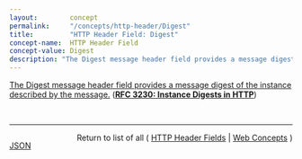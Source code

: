 ```yaml
---
layout:        concept
permalink:     "/concepts/http-header/Digest"
title:         "HTTP Header Field: Digest"
concept-name:  HTTP Header Field
concept-value: Digest
description: "The Digest message header field provides a message digest of the instance described by the message."
---
```


[The Digest message header field provides a message digest of the instance described by the message.](https://datatracker.ietf.org/doc/html/rfc3230#section-4.3.2 "Read documentation for HTTP Header Field &#34;Digest&#34;") (**[RFC 3230: Instance Digests in HTTP](/specs/IETF/RFC/3230 "HTTP/1.1 defines a Content-MD5 header that allows a server to include a digest of the response body.  However, this is specifically defined to cover the body of the actual message, not the contents of the full file (which might be quite different, if the response is a Content-Range, or uses a delta encoding).  Also, the Content-MD5 is limited to one specific digest algorithm; other algorithms, such as SHA-1 (Secure Hash Standard), may be more appropriate in some circumstances.  Finally, HTTP/1.1 provides no explicit mechanism by which a client may request a digest.  This document proposes HTTP extensions that solve these problems.")**)

<br/>
<hr/>

<p style="float : left"><a href="./Digest.json" title="JSON representing this particular Web Concept value">JSON</a></p>
<p style="text-align: right">Return to list of all ( <a href="../http-header/">HTTP Header Fields</a> | <a href="../">Web Concepts</a> )</p>
